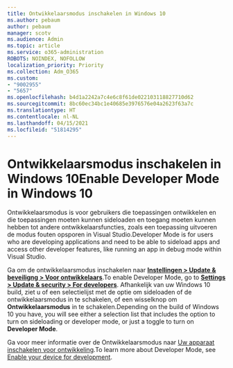 ```yaml
---
title: Ontwikkelaarsmodus inschakelen in Windows 10
ms.author: pebaum
author: pebaum
manager: scotv
ms.audience: Admin
ms.topic: article
ms.service: o365-administration
ROBOTS: NOINDEX, NOFOLLOW
localization_priority: Priority
ms.collection: Adm_O365
ms.custom:
- "9002955"
- "5657"
ms.openlocfilehash: b4d1a2242a7c4e6c8f61de022103118827710d62
ms.sourcegitcommit: 8bc60ec34bc1e40685e3976576e04a2623f63a7c
ms.translationtype: HT
ms.contentlocale: nl-NL
ms.lasthandoff: 04/15/2021
ms.locfileid: "51814295"
---
```

# <a name="enable-developer-mode-in-windows-10"></a><span data-ttu-id="2dbdf-102">Ontwikkelaarsmodus inschakelen in Windows 10</span><span class="sxs-lookup"><span data-stu-id="2dbdf-102">Enable Developer Mode in Windows 10</span></span>

<span data-ttu-id="2dbdf-103">Ontwikkelaarsmodus is voor gebruikers die toepassingen ontwikkelen en die toepassingen moeten kunnen sideloaden en toegang moeten kunnen hebben tot andere ontwikkelaarsfuncties, zoals een toepassing uitvoeren de modus fouten opsporen in Visual Studio.</span><span class="sxs-lookup"><span data-stu-id="2dbdf-103">Developer Mode is for users who are developing applications and need to be able to sideload apps and access other developer features, like running an app in debug mode within Visual Studio.</span></span>

<span data-ttu-id="2dbdf-104">Ga om de ontwikkelaarsmodus inschakelen naar **[Instellingen > Update & beveiligng > Voor ontwikkelaars](ms-settings:developers?activationSource=GetHelp)**.</span><span class="sxs-lookup"><span data-stu-id="2dbdf-104">To enable Developer Mode, go to **[Settings > Update & security > For developers](ms-settings:developers?activationSource=GetHelp)**.</span></span> <span data-ttu-id="2dbdf-105">Afhankelijk van uw Windows 10 build, ziet u of een selectielijst met de optie om sideloaden of de ontwikkelaarsmodus in te schakelen, of een wisselknop om **Ontwikkelaarsmodus** in te schakelen.</span><span class="sxs-lookup"><span data-stu-id="2dbdf-105">Depending on the build of Windows 10 you have, you will see either a selection list that includes the option to turn on sideloading or developer mode, or just a toggle to turn on **Developer Mode**.</span></span>

<span data-ttu-id="2dbdf-106">Ga voor meer informatie over de Ontwikkelaarsmodus naar [Uw apparaat inschakelen voor ontwikkeling](https://docs.microsoft.com/windows/uwp/get-started/enable-your-device-for-development).</span><span class="sxs-lookup"><span data-stu-id="2dbdf-106">To learn more about Developer Mode, see [Enable your device for development](https://docs.microsoft.com/windows/uwp/get-started/enable-your-device-for-development).</span></span>
